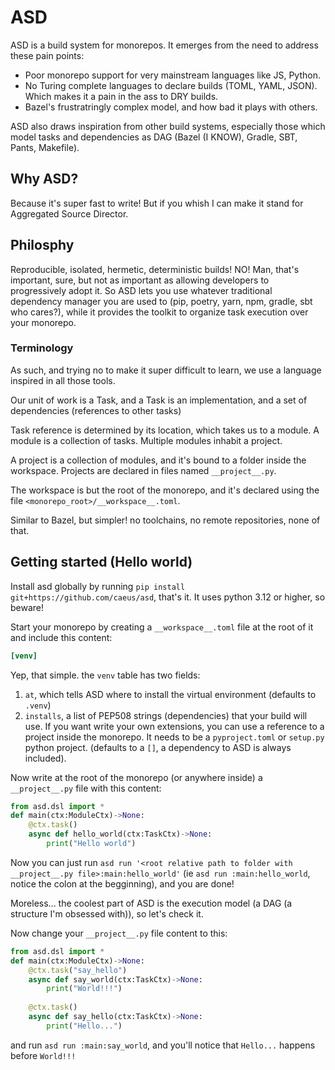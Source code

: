 # ASD
ASD is a build system for monorepos. It emerges from the need to address these pain points:

* Poor monorepo support for very mainstream languages like JS, Python.
* No Turing complete languages to declare builds (TOML, YAML, JSON). Which makes it a pain in the ass to DRY builds.
* Bazel's frustratringly complex model, and how bad it plays with others.

ASD also draws inspiration from other build systems, especially those which model tasks and dependencies as DAG (Bazel (I KNOW), Gradle, SBT, Pants, Makefile).

## Why ASD?

Because it's super fast to write! But if you whish I can make it stand for Aggregated Source Director.

## Philosphy

Reproducible, isolated, hermetic, deterministic builds! NO! Man, that's important, sure, but not as important as allowing developers to progressively adopt it. So ASD lets you use whatever traditional dependency manager you are used to (pip, poetry, yarn, npm, gradle, sbt who cares?), while it provides the toolkit to organize task execution over your monorepo.

### Terminology
As such, and trying no to make it super difficult to learn, we use a language inspired in all those tools.

Our unit of work is a Task, and a Task is an implementation, and a set of dependencies (references to other tasks)

Task reference is determined by its location, which takes us to a module. A module is a collection of tasks. Multiple modules inhabit a project.

A project is a collection of modules, and it's bound to a folder inside the workspace. Projects are declared in files named `__project__.py`.

The workspace is but the root of the monorepo, and it's declared using the file `<monorepo_root>/__workspace__.toml`.

Similar to Bazel, but simpler! no toolchains, no remote repositories, none of that.


## Getting started (Hello world)

Install asd globally by running `pip install git+https://github.com/caeus/asd`, that's it. It uses python 3.12 or higher, so beware!


Start your monorepo by creating a `__workspace__.toml` file at the root of it and include this content:
```toml
[venv]
```
Yep, that simple. the `venv` table has two fields:
1. `at`, which tells ASD where to install the virtual environment (defaults to `.venv`)
2. `installs`, a list of PEP508 strings (dependencies) that your build will use. If you want write your own extensions, you can use a reference to a project inside the monorepo. It needs to be a `pyproject.toml` or `setup.py` python project. (defaults to a `[]`, a dependency to ASD is always included).

Now write at the root of the monorepo (or anywhere inside) a `__project__.py` file with this content:
```python
from asd.dsl import *
def main(ctx:ModuleCtx)->None:
    @ctx.task()
    async def hello_world(ctx:TaskCtx)->None:
        print("Hello world")
```

Now you can just run `asd run '<root relative path to folder with __project__.py file>:main:hello_world'` (ie `asd run :main:hello_world`, notice the colon at the begginning), and you are done!

Moreless... the coolest part of ASD is the execution model (a DAG (a structure I'm obsessed with)), so let's check it.

Now change your `__project__.py` file content to this:

```python
from asd.dsl import *
def main(ctx:ModuleCtx)->None:
    @ctx.task("say_hello")
    async def say_world(ctx:TaskCtx)->None:
        print("World!!!")
    
    @ctx.task()
    async def say_hello(ctx:TaskCtx)->None:
        print("Hello...")

```

and run `asd run :main:say_world`, and you'll notice that `Hello...` happens before `World!!!`

